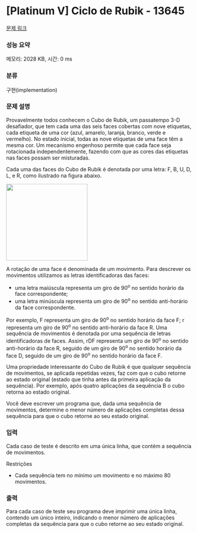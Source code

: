 # [Platinum V] Ciclo de Rubik - 13645 

[문제 링크](https://www.acmicpc.net/problem/13645) 

### 성능 요약

메모리: 2028 KB, 시간: 0 ms

### 분류

구현(implementation)

### 문제 설명

<p>Provavelmente todos conhecem o Cubo de Rubik, um passatempo 3-D desafiador, que tem cada uma das seis faces cobertas com nove etiquetas, cada etiqueta de uma cor (azul, amarelo, laranja, branco, verde e vermelho). No estado inicial, todas as nove etiquetas de uma face têm a mesma cor. Um mecanismo engenhoso permite que cada face seja rotacionada independentemente, fazendo com que as cores das etiquetas nas faces possam ser misturadas.</p>

<p>Cada uma das faces do Cubo de Rubik é denotada por uma letra: F, B, U, D, L, e R, como ilustrado na figura abaixo.</p>

<p><img alt="" src="https://onlinejudgeimages.s3.amazonaws.com/problem/13645/%EC%8A%A4%ED%81%AC%EB%A6%B0%EC%83%B7%202017-01-05%20%EC%98%A4%ED%9B%84%209.38.48.png" style="height:207px; width:219px"></p>

<p>A rotação de uma face é denominada de um movimento. Para descrever os movimentos utilizamos as letras identificadoras das faces:</p>

<ul>
	<li>uma letra maiúscula representa um giro de 90<sup>o</sup> no sentido horário da face correspondente;</li>
	<li>uma letra minúscula representa um giro de 90<sup>o</sup> no sentido anti-horário da face correspondente.</li>
</ul>

<p>Por exemplo, F representa um giro de 90<sup>o</sup> no sentido horário da face F; r representa um giro de 90<sup>o</sup> no sentido anti-horário da face R. Uma sequência de movimentos é denotada por uma sequência de letras identificadoras de faces. Assim, rDF representa um giro de 90<sup>o</sup> no sentido anti-horário da face R, seguido de um giro de 90<sup>o</sup> no sentido horário da face D, seguido de um giro de 90<sup>o</sup> no sentido horário da face F.</p>

<p>Uma propriedade interessante do Cubo de Rubik é que qualquer sequência de movimentos, se aplicada repetidas vezes, faz com que o cubo retorne ao estado original (estado que tinha antes da primeira aplicação da sequência). Por exemplo, após quatro aplicações da sequência B o cubo retorna ao estado original.</p>

<p>Você deve escrever um programa que, dada uma sequência de movimentos, determine o menor número de aplicações completas dessa sequência para que o cubo retorne ao seu estado original.</p>

### 입력 

 <p>Cada caso de teste é descrito em uma única linha, que contém a sequência de movimentos.</p>

<p>Restrições</p>

<ul>
	<li>Cada sequência tem no mínimo um movimento e no máximo 80 movimentos.</li>
</ul>

### 출력 

 <p>Para cada caso de teste seu programa deve imprimir uma única linha, contendo um único inteiro, indicando o menor número de aplicações completas da sequência para que o cubo retorne ao seu estado original.</p>

